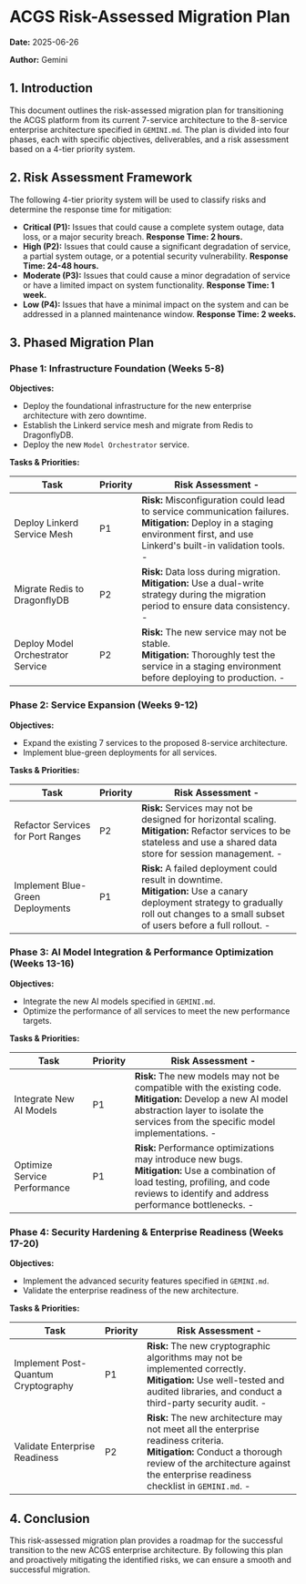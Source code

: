 # ACGS Risk-Assessed Migration Plan

**Date:** 2025-06-26

**Author:** Gemini

## 1. Introduction

This document outlines the risk-assessed migration plan for transitioning the ACGS platform from its current 7-service architecture to the 8-service enterprise architecture specified in `GEMINI.md`. The plan is divided into four phases, each with specific objectives, deliverables, and a risk assessment based on a 4-tier priority system.

## 2. Risk Assessment Framework

The following 4-tier priority system will be used to classify risks and determine the response time for mitigation:

- **Critical (P1):** Issues that could cause a complete system outage, data loss, or a major security breach. **Response Time: 2 hours.**
- **High (P2):** Issues that could cause a significant degradation of service, a partial system outage, or a potential security vulnerability. **Response Time: 24-48 hours.**
- **Moderate (P3):** Issues that could cause a minor degradation of service or have a limited impact on system functionality. **Response Time: 1 week.**
- **Low (P4):** Issues that have a minimal impact on the system and can be addressed in a planned maintenance window. **Response Time: 2 weeks.**

## 3. Phased Migration Plan

### Phase 1: Infrastructure Foundation (Weeks 5-8)

**Objectives:**

- Deploy the foundational infrastructure for the new enterprise architecture with zero downtime.
- Establish the Linkerd service mesh and migrate from Redis to DragonflyDB.
- Deploy the new `Model Orchestrator` service.

**Tasks & Priorities:**

| Task                              | Priority | Risk Assessment -                                                                                                                                                                   |
| --------------------------------- | -------- | ----------------------------------------------------------------------------------------------------------------------------------------------------------------------------------- |
| Deploy Linkerd Service Mesh       | P1       | **Risk:** Misconfiguration could lead to service communication failures. <br> **Mitigation:** Deploy in a staging environment first, and use Linkerd's built-in validation tools. - |
| Migrate Redis to DragonflyDB      | P2       | **Risk:** Data loss during migration. <br> **Mitigation:** Use a dual-write strategy during the migration period to ensure data consistency. -                                      |
| Deploy Model Orchestrator Service | P2       | **Risk:** The new service may not be stable. <br> **Mitigation:** Thoroughly test the service in a staging environment before deploying to production. -                            |

### Phase 2: Service Expansion (Weeks 9-12)

**Objectives:**

- Expand the existing 7 services to the proposed 8-service architecture.
- Implement blue-green deployments for all services.

**Tasks & Priorities:**

| Task                              | Priority | Risk Assessment -                                                                                                                                                                               |
| --------------------------------- | -------- | ----------------------------------------------------------------------------------------------------------------------------------------------------------------------------------------------- |
| Refactor Services for Port Ranges | P2       | **Risk:** Services may not be designed for horizontal scaling. <br> **Mitigation:** Refactor services to be stateless and use a shared data store for session management. -                     |
| Implement Blue-Green Deployments  | P1       | **Risk:** A failed deployment could result in downtime. <br> **Mitigation:** Use a canary deployment strategy to gradually roll out changes to a small subset of users before a full rollout. - |

### Phase 3: AI Model Integration & Performance Optimization (Weeks 13-16)

**Objectives:**

- Integrate the new AI models specified in `GEMINI.md`.
- Optimize the performance of all services to meet the new performance targets.

**Tasks & Priorities:**

| Task                         | Priority | Risk Assessment -                                                                                                                                                                                       |
| ---------------------------- | -------- | ------------------------------------------------------------------------------------------------------------------------------------------------------------------------------------------------------- |
| Integrate New AI Models      | P1       | **Risk:** The new models may not be compatible with the existing code. <br> **Mitigation:** Develop a new AI model abstraction layer to isolate the services from the specific model implementations. - |
| Optimize Service Performance | P1       | **Risk:** Performance optimizations may introduce new bugs. <br> **Mitigation:** Use a combination of load testing, profiling, and code reviews to identify and address performance bottlenecks. -      |

### Phase 4: Security Hardening & Enterprise Readiness (Weeks 17-20)

**Objectives:**

- Implement the advanced security features specified in `GEMINI.md`.
- Validate the enterprise readiness of the new architecture.

**Tasks & Priorities:**

| Task                                | Priority | Risk Assessment -                                                                                                                                                                                                  |
| ----------------------------------- | -------- | ------------------------------------------------------------------------------------------------------------------------------------------------------------------------------------------------------------------ |
| Implement Post-Quantum Cryptography | P1       | **Risk:** The new cryptographic algorithms may not be implemented correctly. <br> **Mitigation:** Use well-tested and audited libraries, and conduct a third-party security audit. -                               |
| Validate Enterprise Readiness       | P2       | **Risk:** The new architecture may not meet all the enterprise readiness criteria. <br> **Mitigation:** Conduct a thorough review of the architecture against the enterprise readiness checklist in `GEMINI.md`. - |

## 4. Conclusion

This risk-assessed migration plan provides a roadmap for the successful transition to the new ACGS enterprise architecture. By following this plan and proactively mitigating the identified risks, we can ensure a smooth and successful migration.
